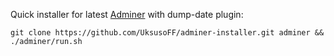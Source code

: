 Quick installer for latest [Adminer](https://www.adminer.org/) with dump-date plugin:

```git clone https://github.com/UksusoFF/adminer-installer.git adminer && ./adminer/run.sh```
